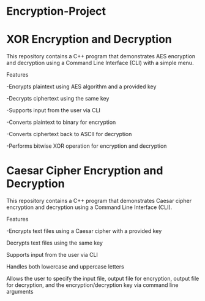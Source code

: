 # Encryption-Project
# XOR Encryption and Decryption
This repository contains a C++ program that demonstrates AES encryption and decryption using a Command Line Interface (CLI) with a simple menu.

Features

-Encrypts plaintext using AES algorithm and a provided key

-Decrypts ciphertext using the same key

-Supports input from the user via CLI

-Converts plaintext to binary for encryption

-Converts ciphertext back to ASCII for decryption

-Performs bitwise XOR operation for encryption and decryption

# Caesar Cipher Encryption and Decryption
This repository contains a C++ program that demonstrates Caesar cipher encryption and decryption using a Command Line Interface (CLI).

Features

-Encrypts text files using a Caesar cipher with a provided key

Decrypts text files using the same key

Supports input from the user via CLI

Handles both lowercase and uppercase letters

Allows the user to specify the input file, output file for encryption, output file for decryption, and the encryption/decryption key via command line arguments
